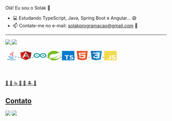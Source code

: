 Olá! Eu sou o Solak 👋


- 💻 Estudando TypeScript, Java, Spring Boot e Angular...  😄
- 📫 Contate-me no e-mail: solakprogramacao@gmail.com      🌱


----
 
  <div>
  <a href="https://github.com/WagnerSolak">
  <img height="180em" src="https://github-readme-stats.vercel.app/api?username=WagnerSolak&show_icons=true&theme=merko&include_all_commits=true&count_private=true"/>
  <img height="180em" src="https://github-readme-stats.vercel.app/api/top-langs/?username=WagnerSolak&layout=compact&langs_count=7&theme=merko"/>
</div>
  
   
   
   
 <div style="display: inline_block"><br>
  
  <img align="center" alt="Solak-Java" height="30" width="40" src="https://raw.githubusercontent.com/devicons/devicon/master/icons/java/java-original.svg">
   <img align="center" alt="Solak-Hibernate" height="30" width="40" src="https://raw.githubusercontent.com/devicons/devicon/master/icons/angularjs/angularjs-original.svg">
   <img align="center" alt="Solak-Java" height="30" width="40" src="https://raw.githubusercontent.com/devicons/devicon/master/icons/arduino/arduino-original.svg">
   <img align="center" alt="Solak-Spring" height="30" width="40" src="https://raw.githubusercontent.com/devicons/devicon/master/icons/spring/spring-original.svg">
  <img align="center" alt="Solak-Ts" height="30" width="40" src="https://raw.githubusercontent.com/devicons/devicon/master/icons/typescript/typescript-plain.svg">
  <img align="center" alt="Solak-HTML" height="30" width="40" src="https://raw.githubusercontent.com/devicons/devicon/master/icons/html5/html5-original.svg">
  <img align="center" alt="Solak-CSS" height="30" width="40" src="https://raw.githubusercontent.com/devicons/devicon/master/icons/css3/css3-original.svg">
  <img align="center" alt="Solak-Js" height="30" width="40" src="https://raw.githubusercontent.com/devicons/devicon/master/icons/javascript/javascript-plain.svg">
</div>
 
  <br></br>
  
   🥓       🌿        ☕       🍕       🍋       🏝️      🚜  


  ## Contato
  <div>
    <a href = "mailto:solakprogramacao@gmail.com"><img src="https://img.shields.io/badge/-Gmail-%23333?style=for-the-badge&logo=gmail&logoColor=white" target="_blank"></a>
  <a href="https://www.linkedin.com/in/wagnersolak/" target="_blank"><img src="https://img.shields.io/badge/-LinkedIn-%230077B5?style=for-the-badge&logo=linkedin&logoColor=white" target="_blank"></a> 
  </div>
